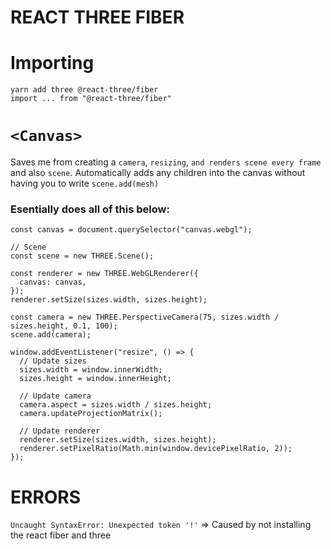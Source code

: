 # REACT THREE FIBER

# Importing
```
yarn add three @react-three/fiber
import ... from "@react-three/fiber"
```
# `<Canvas>`
Saves me from creating a `camera`, `resizing`, `and renders scene every frame` and also `scene`. Automatically adds any children into the canvas without having you to write `scene.add(mesh)`

### Esentially does all of this below: 
```
const canvas = document.querySelector("canvas.webgl");

// Scene
const scene = new THREE.Scene();

const renderer = new THREE.WebGLRenderer({
  canvas: canvas,
});
renderer.setSize(sizes.width, sizes.height);

const camera = new THREE.PerspectiveCamera(75, sizes.width / sizes.height, 0.1, 100);
scene.add(camera);

window.addEventListener("resize", () => {
  // Update sizes
  sizes.width = window.innerWidth;
  sizes.height = window.innerHeight;

  // Update camera
  camera.aspect = sizes.width / sizes.height;
  camera.updateProjectionMatrix();

  // Update renderer
  renderer.setSize(sizes.width, sizes.height);
  renderer.setPixelRatio(Math.min(window.devicePixelRatio, 2));
});
```

# ERRORS
`Uncaught SyntaxError: Unexpected token '!'` => Caused by not installing the react fiber and three









